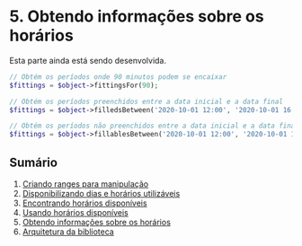 # 5. Obtendo informações sobre os horários

Esta parte ainda está sendo desenvolvida.

```php
// Obtém os períodos onde 90 minutos podem se encaixar
$fittings = $object->fittingsFor(90);
```

```php
// Obtém os períodos preenchidos entre a data inicial e a data final
$fittings = $object->filledsBetween('2020-10-01 12:00', '2020-10-01 16:00');
```

```php
// Obtém os períodos não preenchidos entre a data inicial e a data final
$fittings = $object->fillablesBetween('2020-10-01 12:00', '2020-10-01 16:00');
```




## Sumário

1.   [Criando ranges para manipulação](ranges.md)
2.   [Disponibilizando dias e horários utilizáveis](allowance.md)
3.   [Encontrando horários disponíveis](search.md)
4.   [Usando horários disponíveis](fitting.md)
5.   [Obtendo informações sobre os horários](informations.md)
6.   [Arquitetura da biblioteca](architecture.md)
